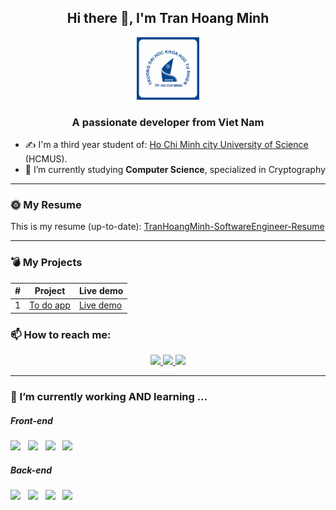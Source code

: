 <h2 align="center" > Hi there 👋, I'm Tran Hoang Minh </h2>
<p align="center"><img src="./Icons/hcmus.png" alt="drawing" width="100"/></p>
<h3 align="center"> A passionate developer from Viet Nam </h3>

- ✍ I'm a third year student of: [Ho Chi Minh city University of Science](https://www.hcmus.edu.vn) (HCMUS).
- 🌱 I’m currently studying **Computer Science**, specialized in Cryptography

<hr>

<h3> 🌞 My Resume </h3>
<p> This is my resume (up-to-date):
  <a href ="https://drive.google.com/file/d/1vPZ1Ga0pnHKnf_jSBpi9REzns8GZ2eLo/view?usp=sharing">TranHoangMinh-SoftwareEngineer-Resume</a>
</p>
<hr>

<h3> 💣 My Projects </h3>

| # | Project | Live demo 
--- | --- | --- |
1 | [To do app](https://github.com/TranHoangMinhh/To-Do-Application) | [Live demo](https://codepen.io/tranhoangminhh/full/GRQobxr)

<h3> 📫 How to reach me: </h3>
<p align="center">
  <a href="https://www.linkedin.com/in/tran-hoang-minh/" target="_blank">
    <img src="https://img.icons8.com/fluent/48/000000/linkedin.png"/>
  </a>
  <a href="https://github.com/TranHoangMinhh" alt="Github">
    <img src="https://img.icons8.com/fluent/48/000000/github.png"/>
  </a> 
  <a href="mailto:minhtrnhong662@gmail.com" alt="Email">
    <img src="https://img.icons8.com/fluent/48/000000/mailing.png"/>
  </a>
</p>

<hr>
<h3> 🔭 I’m currently working AND learning ... </h3>

<h5>Front-end</h5>
<p >
    <img src="https://img.shields.io/badge/html5%20-%23e34f26.svg?&style=for-the-badge&logo=html5&logoColor=white" />&nbsp;&nbsp;
    <img src="https://img.shields.io/badge/CSS3-1572B6?&style=for-the-badge&logo=css3&logoColor=white" />&nbsp;&nbsp;
    <img src="https://img.shields.io/badge/JavaScript-F7DF1E?style=for-the-badge&logo=javascript&logoColor=black" />&nbsp;&nbsp;
    <img src="https://img.shields.io/badge/React-20232A?style=for-the-badge&logo=react&logoColor=61DAFB" />&nbsp;&nbsp;
</p>

<h5>Back-end</h5>
<p >
    <img src="https://img.shields.io/badge/Java-ED8B00?style=for-the-badge&logo=java&logoColor=white"/>&nbsp;&nbsp;
    <img src="https://img.shields.io/badge/C/C%2B%2B-00599C?style=for-the-badge&logo=c%2B%2B&logoColor=white"/>&nbsp;&nbsp;
    <img src="https://img.shields.io/badge/Python3-14354C?style=for-the-badge&logo=python&logoColor=white"/>&nbsp;&nbsp;
    <img src="https://img.shields.io/badge/SQL-Server--green?logo=microsoft-sql-server&style=for-the-badge"/>&nbsp;&nbsp;
</p>

